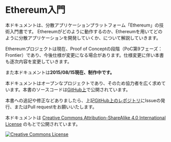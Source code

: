 Ethereum入門
=============

本ドキュメントは、分散アプリケーションプラットフォーム「Ethereum」の技術入門書です。
Ethereumがどのように動作するのか、Ethereumを用いてどのように分散アプリケーションを開発していくか、について解説していきます。

Ethereumプロジェクトは現在、Proof of Conceptの段階（PoC第9フェーズ：Frontier）であり、今後仕様が変更になる場合があります。仕様変更に伴い本書も逐次内容を変更していきます。

また本ドキュメントは**2015/08/15現在、制作中です。**

本ドキュメントはオープンなプロジェクトであり、そのため協力者を広く求めています。本書のソースコードは[GitHub上](https://github.com/a-mitani/mastering-ethereum)で公開されています。

本書への追記や修正などありましたら、上記[GitHub上のレポジトリ](https://github.com/a-mitani/mastering-ethereum)にIssueの発行、またはPull requestをお願いいたします。

本ドキュメントは <a rel="license" href="http://creativecommons.org/licenses/by-sa/4.0/">Creative Commons Attribution-ShareAlike 4.0 International License</a> のもとで公開されています。

<a rel="license" href="http://creativecommons.org/licenses/by-sa/4.0/"><img alt="Creative Commons License" style="border-width:0" src="https://i.creativecommons.org/l/by-sa/4.0/88x31.png" /></a><br />